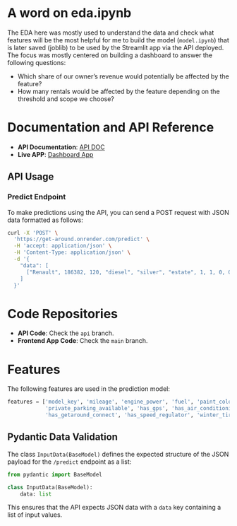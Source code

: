 # A word on eda.ipynb

The EDA here was mostly used to understand the data and check what features will be the most helpful for me to build the model (`model.ipynb`) that is later saved (joblib) to be used by the Streamlit app via the API deployed. The focus was mostly centered on building a dashboard to answer the following questions:
- Which share of our owner’s revenue would potentially be affected by the feature?
- How many rentals would be affected by the feature depending on the threshold and scope we choose?

# Documentation and API Reference

- **API Documentation**: [API DOC](https://get-around.onrender.com/docs)
- **Live APP**: [Dashboard App](https://getaround-c55xfqh3nuxfkd9c9kjf9b.streamlit.app/)

## API Usage

### Predict Endpoint

To make predictions using the API, you can send a POST request with JSON data formatted as follows:

```bash
curl -X 'POST' \
  'https://get-around.onrender.com/predict' \
  -H 'accept: application/json' \
  -H 'Content-Type: application/json' \
  -d '{
    "data": [
      ["Renault", 186382, 120, "diesel", "silver", "estate", 1, 1, 0, 0, 0, 0, 1]
    ]
  }'
```

# Code Repositories

- **API Code**: Check the `api` branch.
- **Frontend App Code**: Check the `main` branch.

# Features

The following features are used in the prediction model:

```python
features = ['model_key', 'mileage', 'engine_power', 'fuel', 'paint_color', 'car_type', 
            'private_parking_available', 'has_gps', 'has_air_conditioning', 'automatic_car', 
            'has_getaround_connect', 'has_speed_regulator', 'winter_tires']
```

## Pydantic Data Validation

The class `InputData(BaseModel)` defines the expected structure of the JSON payload for the `/predict` endpoint as a list:

```python
from pydantic import BaseModel

class InputData(BaseModel):
    data: list
```

This ensures that the API expects JSON data with a `data` key containing a list of input values.
